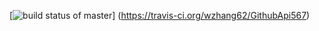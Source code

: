 [![build status of master](https://travis-ci.org/wzhang62/GithubApi567.svg?branch=master)]
(https://travis-ci.org/wzhang62/GithubApi567)
